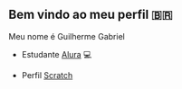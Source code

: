 ## Bem vindo ao meu perfil 🇧🇷

Meu nome é Guilherme Gabriel

 - Estudante [Alura](https://www.alura.com.br) 💻

 - Perfil [Scratch](https://scratch.mit.edu/users/GF0nseca/)
